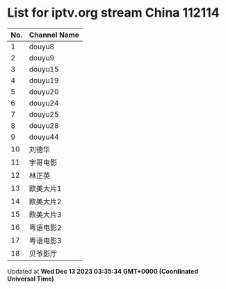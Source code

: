 # List for **iptv.org stream China 112114**

| No.  | Channel Name |
| --- | ------------ |
| 1 | douyu8 |
| 2 | douyu9 |
| 3 | douyu15 |
| 4 | douyu19 |
| 5 | douyu20 |
| 6 | douyu24 |
| 7 | douyu25 |
| 8 | douyu28 |
| 9 | douyu44 |
| 10 | 刘德华 |
| 11 | 宇哥电影 |
| 12 | 林正英 |
| 13 | 欧美大片1 |
| 14 | 欧美大片2 |
| 15 | 欧美大片3 |
| 16 | 粤语电影2 |
| 17 | 粤语电影3 |
| 18 | 贝爷影厅 |

Updated at **Wed Dec 13 2023 03:35:34 GMT+0000 (Coordinated Universal Time)**
